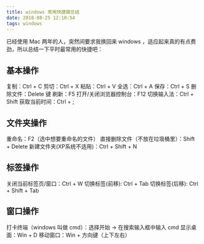 ```yaml
---
title: windows 常用快捷键总结
date: 2018-08-25 12:10:54
tags: windows
---
```


已经使用 Mac 两年的人，突然间要求我换回来 windows ，适应起来真的有点费劲，所以总结一下平时最常用的快捷吧：

## 基本操作

复制：Ctrl + C
剪切：Ctrl + X
粘贴：Ctrl + V
全选：Ctrl + A
保存：Ctrl + S
删除文件：Delete 键
刷新：F5
打开/关闭浏览器控制台：F12
切换输入法：Ctrl + Shift
获取当前时间：Ctrl + ;

## 文件夹操作

重命名：F2（选中想要重命名的文件）
直接删除文件（不放在垃圾桶里）：Shift + Delete
新建文件夹(XP系统不适用)：Ctrl + Shift + N

## 标签操作

关闭当前标签页/窗口：Ctrl + W
切换标签(前移): Ctrl + Tab
切换标签(后移): Ctrl + Shift + Tab

## 窗口操作

打卡终端（windows 叫做 cmd）：选择开始 -> 在搜索输入框中输入 cmd
显示桌面：Win + D
移动窗口：Win + 方向键（上下左右）